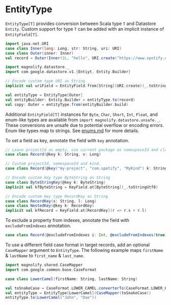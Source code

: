 EntityType
==========

`EntityType[T]` provides conversion between Scala type `T` and Datastore `Entity`. Custom support for type `T` can be added with an implicit instance of `EntityField[T]`.

```scala
import java.net.URI
case class Inner(long: Long, str: String, uri: URI)
case class Outer(inner: Inner)
val record = Outer(Inner(1L, "hello", URI.create("https://www.spotify.com")))

import magnolify.datastore._
import com.google.datastore.v1.{Entiyt, Entity.Builder}

// Encode custom type URI as String
implicit val uriField = EntityField.from[String](URI.create)(_.toString)

val entityType = EntityType[Outer]
val entityBuilder: Entity.Builder = entityType.to(record)
val copy: Outer = entityType.from(entityBuilder.build)
```

Additional `EntityField[T]` instances for `Byte`, `Char`, `Short`, `Int`, `Float`, and enum-like types are available from `import magnolify.datastore.unsafe._`. These conversions are unsafe due to potential overflow or encoding errors. Enum like types map to strings. See [enums.md](https://github.com/spotify/magnolify/tree/master/docs/enums.md) for more details.

To set a field as key, annotate the field with `key` annotation.

```scala
// Leave projectId as empty, use current package as namespaceId and class name "Record" as kind
case class Record(@key k: String, v: Long)

// Custom projectId, namespaceId and kind.
case class Record(@key("my-project", "com.spotify", "MyKind") k: String, v: Long)

// Encode custom key type ByteString as String
case class ByteStringKey(@key k: ByteString)
implicit val kfByteString = KeyField.at[ByteString](_.toStringUtf8)

// Encode custom key type RecordKey as String
case class RecordKey(s: String, l: Long)
case class NestedKey(@key k: RecordKey)
implicit val kfRecord = KeyField.at[RecordKey](r => r.s + r.l)
```

To exclude a property from indexes, annotate the field with `excludeFromIndexes` annotation.

```scala
case class Record(@excludeFromIndexes i: Int, @excludeFromIndexes(true) s: String)
```

To use a different field case format in target records, add an optional `CaseMapper` argument to `EntityType`. The following example maps `firstName` & `lastName` to `first_name` & `last_name`.

```scala
import magnolify.shared.CaseMapper
import com.google.common.base.CaseFormat

case class LowerCamel(firstName: String, lastName: String)

val toSnakeCase = CaseFormat.LOWER_CAMEL.converterTo(CaseFormat.LOWER_HYPHEN).convert _
val entityType = EntityType[LowerCamel](CaseMapper(toSnakeCase))
entityType.to(LowerCamel("John", "Doe"))
```
